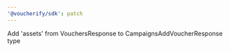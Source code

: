 ```yaml
---
'@voucherify/sdk': patch
---
```


Add 'assets' from VouchersResponse to CampaignsAddVoucherResponse type
